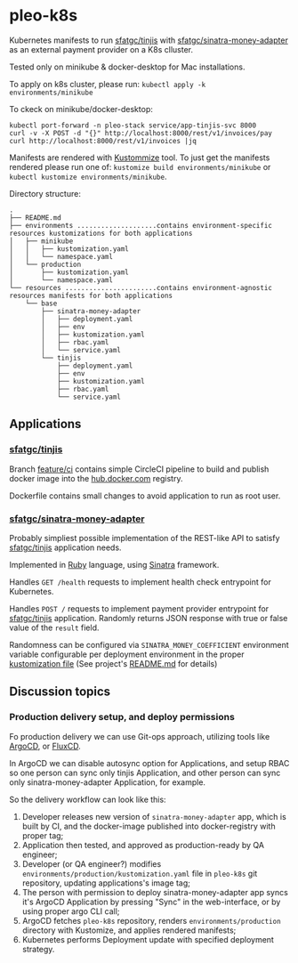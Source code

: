 # pleo-k8s

Kubernetes manifests to run [sfatgc/tinjis](https://github.com/sfatgc/tinjis) with [sfatgc/sinatra-money-adapter](https://github.com/sfatgc/sinatra-money-adapter) as an external payment provider on a K8s clluster.

Tested only on minikube & docker-desktop for Mac installations.

To apply on k8s cluster, please run: `kubectl apply -k environments/minikube`

To ckeck on minikube/docker-desktop:
```
kubectl port-forward -n pleo-stack service/app-tinjis-svc 8000
curl -v -X POST -d "{}" http://localhost:8000/rest/v1/invoices/pay
curl http://localhost:8000/rest/v1/invoices |jq
```

Manifests are rendered with [Kustommize](https://kustomize.io/) tool. To just get the manifests rendered please run one of: `kustomize build environments/minikube` or `kubectl kustomize environments/minikube`.

Directory structure:
```
.
├── README.md
├── environments ....................contains environment-specific resources kustomizations for both applications
│   ├── minikube
│   │   ├── kustomization.yaml
│   │   └── namespace.yaml
│   └── production
│       ├── kustomization.yaml
│       └── namespace.yaml
└── resources .......................contains environment-agnostic resources manifests for both applications
    └── base
        ├── sinatra-money-adapter
        │   ├── deployment.yaml
        │   ├── env
        │   ├── kustomization.yaml
        │   ├── rbac.yaml
        │   └── service.yaml
        └── tinjis
            ├── deployment.yaml
            ├── env
            ├── kustomization.yaml
            ├── rbac.yaml
            └── service.yaml
```


## Applications

### [sfatgc/tinjis](https://github.com/sfatgc/tinjis)

Branch [feature/ci](https://github.com/sfatgc/tinjis/tree/feature/ci) contains simple CircleCI pipeline to build and publish docker image into the [hub.docker.com](hub.docker.com) registry.

Dockerfile contains small changes to avoid application to run as root user.

### [sfatgc/sinatra-money-adapter](https://github.com/sfatgc/sinatra-money-adapter)

Probably simpliest possible implementation of the REST-like API to satisfy [sfatgc/tinjis](https://github.com/sfatgc/tinjis) application needs.

Implemented in [Ruby](https://www.ruby-lang.org/en/) language, using [Sinatra](http://sinatrarb.com/) framework.

Handles `GET /health` requests to implement health check entrypoint for Kubernetes.

Handles `POST /` requests to implement payment provider entrypoint for [sfatgc/tinjis](https://github.com/sfatgc/tinjis) application. Randomly returns JSON response with true or false value of the `result` field.

Randomness can be configured via `SINATRA_MONEY_COEFFICIENT` environment variable configurable per deployment environment in the proper [kustomization file](environments/minikube/kustomization.yaml#L40) (See project's [README.md](https://github.com/sfatgc/sinatra-money-adapter/blob/main/README.md) for details)

## Discussion topics

### Production delivery setup, and deploy permissions

Fo production delivery we can use Git-ops approach, utilizing tools like [ArgoCD](https://argo-cd.readthedocs.io/en/stable/), or [FluxCD](https://fluxcd.io/).

In ArgoCD we can disable autosync option for Applications, and setup RBAC so one person can sync only tinjis Application, and other person can sync only sinatra-money-adapter Application, for example.

So the delivery workflow can look like this:
1. Developer releases new version of `sinatra-money-adapter` app, which is built by CI, and the docker-image published into docker-registry with proper tag;
2. Application then tested, and approved as production-ready by QA engineer;
3. Developer (or QA engineer?) modifies `environments/production/kustomization.yaml` file in `pleo-k8s` git repository, updating applications's image tag;
4. The person with permission to deploy sinatra-money-adapter app syncs it's ArgoCD Application by pressing "Sync" in the web-interface, or by using proper argo CLI call;
5. ArgoCD fetches `pleo-k8s` repository, renders `environments/production` directory with Kustomize, and applies rendered manifests;
6. Kubernetes performs Deployment update with specified deployment strategy.

